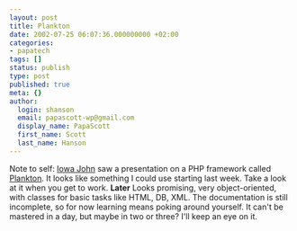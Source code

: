 ```yaml
---
layout: post
title: Plankton
date: 2002-07-25 06:07:36.000000000 +02:00
categories:
- papatech
tags: []
status: publish
type: post
published: true
meta: {}
author:
  login: shanson
  email: papascott-wp@gmail.com
  display_name: PapaScott
  first_name: Scott
  last_name: Hanson
---
```

<p>Note to self: <a href="http://iowa.weblogger.com/2002/07/24">Iowa John</a> saw a presentation on a PHP framework called <a href="http://www.sea-incorporated.com/index.php?_p=xmlContent&_xml=plankton">Plankton</a>. It looks like something I could use starting last week. Take a look at it when you get to work. <b>Later</b> Looks promising, very object-oriented, with classes for basic tasks like HTML, DB, XML. The documentation is still incomplete, so for now learning means poking around yourself. It can't be mastered in a day, but maybe in two or three? I'll keep an eye on it.</p>
